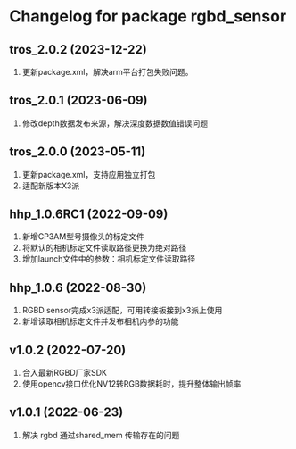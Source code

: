 # Changelog for package rgbd_sensor

tros_2.0.2 (2023-12-22)
------------------
1. 更新package.xml，解决arm平台打包失败问题。

tros_2.0.1 (2023-06-09)
------------------
1. 修改depth数据发布来源，解决深度数据数值错误问题

tros_2.0.0 (2023-05-11)
------------------
1. 更新package.xml，支持应用独立打包
2. 适配新版本X3派

hhp_1.0.6RC1 (2022-09-09)
------------------
1. 新增CP3AM型号摄像头的标定文件
2. 将默认的相机标定文件读取路径更换为绝对路径
3. 增加launch文件中的参数：相机标定文件读取路径

hhp_1.0.6 (2022-08-30)
------------------
1. RGBD sensor完成x3派适配，可用转接板接到x3派上使用
2. 新增读取相机标定文件并发布相机内参的功能

v1.0.2 (2022-07-20)
------------------
1. 合入最新RGBD厂家SDK
2. 使用opencv接口优化NV12转RGB数据耗时，提升整体输出帧率

v1.0.1 (2022-06-23)
------------------
1. 解决 rgbd 通过shared_mem 传输存在的问题